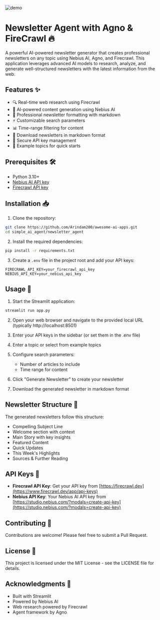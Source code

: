 ![demo](./demo.gif)

# Newsletter Agent with Agno & FireCrawl 🔥

A powerful AI-powered newsletter generator that creates professional newsletters on any topic using Nebius AI, Agno, and Firecrawl. This application leverages advanced AI models to research, analyze, and generate well-structured newsletters with the latest information from the web.

## Features ✨

- 🔍 Real-time web research using Firecrawl
- 🤖 AI-powered content generation using Nebius AI
- 📝 Professional newsletter formatting with markdown
- ⚡ Customizable search parameters
- 📊 Time-range filtering for content
- 💾 Download newsletters in markdown format
- 🔑 Secure API key management
- 🎯 Example topics for quick starts

## Prerequisites 🛠️

- Python 3.10+
- [Nebius AI API key](https://studio.nebius.com/?modals=create-api-key)
- [Firecrawl API key](https://www.firecrawl.dev/app/api-keys)

## Installation 📥

1. Clone the repository:

```bash
git clone https://github.com/Arindam200/awesome-ai-apps.git
cd simple_ai_agent/newsletter_agent
```

2. Install the required dependencies:

```bash
pip install -r requirements.txt
```

3. Create a `.env` file in the project root and add your API keys:

```env
FIRECRAWL_API_KEY=your_firecrawl_api_key
NEBIUS_API_KEY=your_nebius_api_key
```

## Usage 🚀

1. Start the Streamlit application:

```bash
streamlit run app.py
```

2. Open your web browser and navigate to the provided local URL (typically http://localhost:8501)

3. Enter your API keys in the sidebar (or set them in the .env file)

4. Enter a topic or select from example topics

5. Configure search parameters:

   - Number of articles to include
   - Time range for content

6. Click "Generate Newsletter" to create your newsletter

7. Download the generated newsletter in markdown format

## Newsletter Structure 📑

The generated newsletters follow this structure:

- Compelling Subject Line
- Welcome section with context
- Main Story with key insights
- Featured Content
- Quick Updates
- This Week's Highlights
- Sources & Further Reading

## API Keys 🔑

- **Firecrawl API Key**: Get your API key from [https://firecrawl.dev](https://www.firecrawl.dev/app/api-keys)
- **Nebius API Key**: Your Nebius AI API key from [https://studio.nebius.com/?modals=create-api-key](https://studio.nebius.com/?modals=create-api-key)

## Contributing 🤝

Contributions are welcome! Please feel free to submit a Pull Request.

## License 📄

This project is licensed under the MIT License - see the LICENSE file for details.

## Acknowledgments 🙏

- Built with Streamlit
- Powered by Nebius AI
- Web research powered by Firecrawl
- Agent framework by Agno
